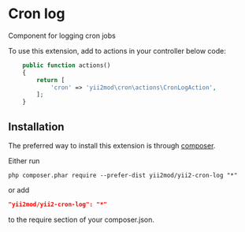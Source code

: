 Cron log
=============
Component for logging cron jobs

To use this extension, add to actions in your controller below code:

```php
    public function actions()
    {
        return [
            'cron' => 'yii2mod\cron\actions\CronLogAction',
        ];
    }
```

Installation
------------

The preferred way to install this extension is through [composer](http://getcomposer.org/download/).

Either run

```
php composer.phar require --prefer-dist yii2mod/yii2-cron-log "*"
```

or add

```json
"yii2mod/yii2-cron-log": "*"
```

to the require section of your composer.json.
